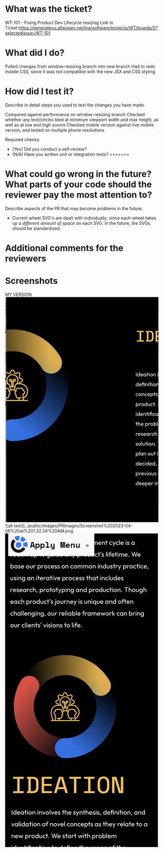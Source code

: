 
 # What was the ticket?
 WT-101 - Fixing Product Dev Lifecycle resizing
 Link to Ticket:https://generatenu.atlassian.net/jira/software/projects/WT/boards/2?selectedIssue=WT-101 
 
 # What did I do?
 
 Pulled changes from window-resizing branch into new branch
 Had to redo mobile CSS, since it was not compatible with the new JSX and CSS styling
 
 # How did I test it?
 
Describe in detail steps you used to test the changes you have made.

Compared against performance on window-resizing branch
Checked whether any text/circles bled at minimum viewport width and max height, as well as at low and high zooms
Checked mobile version against live mobile version, and tested on multiple phone resolutions
 
 Required checks:
 
 - [Yes] Did you conduct a self-review?
 - [N/A] Have you written unit or integration tests?
=======

 # What could go wrong in the future? What parts of your code should the reviewer pay the most attention to?
 
 Describe aspects of the PR that may become problems in the future.
 - Current wheel SVG's are dealt with individually, since each wheel takes up a _different amount of space_ on each SVG. In the future, the SVGs should be standardized.
 
 # Additional comments for the reviewers
 
 # Screenshots

 MY VERSION
 ![alt text](../public/images/PRImages/Screenshot%202023-04-06%20at%201.32.35%20AM.png)
 ![alt text](../public/images/PRImages/Screenshot%202023-04-06%20at%201.32.54%20AM.png
 ![alt text](../public/images/PRImages/Screenshot%202023-04-06%20at%201.33.19%20AM.png)
